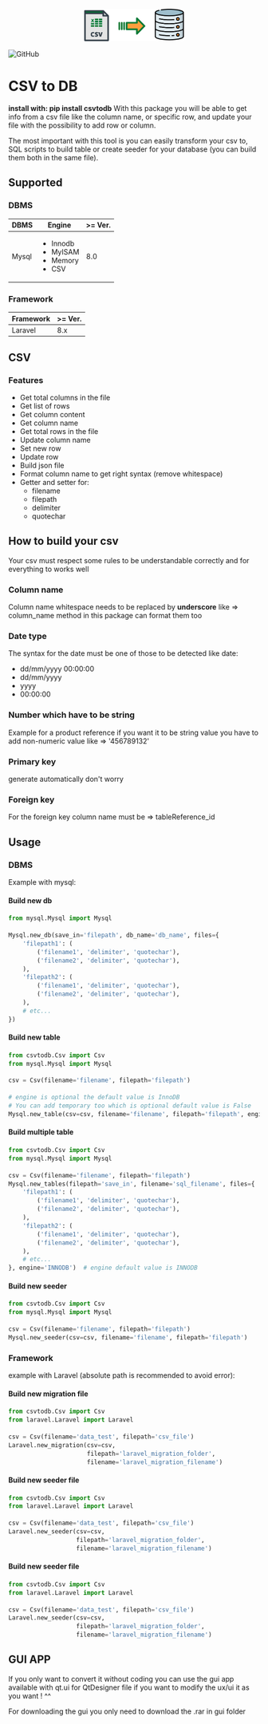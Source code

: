 
<p align="center">
<img src="image.png" alt="drawing" width="200"/>
</p>

![GitHub](https://img.shields.io/github/license/akk0ga/CsvToDB)

# CSV to DB
**install with: pip install csvtodb**
With this package you will be able to get info from a csv file like the column name, or specific row, and update 
your file with the possibility to add row or column.

The most important with this tool is you can easily transform your csv to, 
SQL scripts to build table or create seeder for your database (you can build them both in the same file).

## Supported
### DBMS
<table>
  <thead>
    <tr>
      <th>DBMS</th>
      <th>Engine</th>
      <th>>= Ver.</th>
    </tr>
  </thead>
  <tbody>
    <tr>
      <td>Mysql</td>
      <td><ul>
        <li>Innodb</li>
        <li>MyISAM</li>
        <li>Memory</li>
        <li>CSV</li>
      </ul></td>
    <td>8.0</td>
    </tr>
  </tbody>
</table>

### Framework
<table>
  <thead>
    <tr>
      <th>Framework</th>
      <th>>= Ver.</th>
    </tr>
  </thead>
  <tbody>
    <tr>
      <td>Laravel</td>
      <td>8.x</td>
    </tr>
  </tbody>
</table>

## CSV
### Features
- Get total columns in the file
- Get list of rows
- Get column content
- Get column name
- Get total rows in the file
- Update column name
- Set new row
- Update row
- Build json file
- Format column name to get right syntax (remove whitespace)
- Getter and setter for:
  - filename 
  - filepath
  - delimiter
  - quotechar

## How to build your csv
Your csv must respect some rules to be understandable correctly and for everything to works well

### Column name
Column name whitespace needs to be replaced by **underscore** like => column_name
method in this package can format them too

### Date type 
The syntax for the date must be one of those to be detected like date:
- dd/mm/yyyy 00:00:00
- dd/mm/yyyy
- yyyy
- 00:00:00

### Number which have to be string
Example for a product reference if you want it to be string value you have to add
non-numeric value like => '456789132'

### Primary key
generate automatically don't worry

### Foreign key
For the foreign key column name must be => tableReference_id

## Usage
### DBMS
Example with mysql:
#### Build new db

````python
from mysql.Mysql import Mysql

Mysql.new_db(save_in='filepath', db_name='db_name', files={
    'filepath1': (
        ('filename1', 'delimiter', 'quotechar'),
        ('filename2', 'delimiter', 'quotechar'),
    ),
    'filepath2': (
        ('filename1', 'delimiter', 'quotechar'),
        ('filename2', 'delimiter', 'quotechar'),
    ),
    # etc...
})
````

#### Build new table

````python
from csvtodb.Csv import Csv
from mysql.Mysql import Mysql

csv = Csv(filename='filename', filepath='filepath')

# engine is optional the default value is InnoDB
# You can add temporary too which is optional default value is False
Mysql.new_table(csv=csv, filename='filename', filepath='filepath', engine='InnoDB')
````

#### Build multiple table

````python
from csvtodb.Csv import Csv
from mysql.Mysql import Mysql

csv = Csv(filename='filename', filepath='filepath')
Mysql.new_tables(filepath='save_in', filename='sql_filename', files={
    'filepath1': (
        ('filename1', 'delimiter', 'quotechar'),
        ('filename2', 'delimiter', 'quotechar'),
    ),
    'filepath2': (
        ('filename1', 'delimiter', 'quotechar'),
        ('filename2', 'delimiter', 'quotechar'),
    ),
    # etc...
}, engine='INNODB')  # engine default value is INNODB
````

#### Build new seeder

````python
from csvtodb.Csv import Csv
from mysql.Mysql import Mysql

csv = Csv(filename='filename', filepath='filepath')
Mysql.new_seeder(csv=csv, filename='filename', filepath='filepath')
````

### Framework
example with Laravel (absolute path is recommended to avoid error):

#### Build new migration file

````python
from csvtodb.Csv import Csv
from laravel.Laravel import Laravel

csv = Csv(filename='data_test', filepath='csv_file')
Laravel.new_migration(csv=csv,
                      filepath='laravel_migration_folder',
                      filename='laravel_migration_filename')
````

#### Build new seeder file

````python
from csvtodb.Csv import Csv
from laravel.Laravel import Laravel

csv = Csv(filename='data_test', filepath='csv_file')
Laravel.new_seeder(csv=csv,
                   filepath='laravel_migration_folder',
                   filename='laravel_migration_filename')
````

#### Build new seeder file

````python
from csvtodb.Csv import Csv
from laravel.Laravel import Laravel

csv = Csv(filename='data_test', filepath='csv_file')
Laravel.new_seeder(csv=csv,
                   filepath='laravel_migration_folder',
                   filename='laravel_migration_filename')
````

## GUI APP
If you only want to convert it without coding you can use the gui app available with qt.ui for QtDesigner file
if you want to modify the ux/ui it as you want ! ^^

For downloading the gui you only need to download the .rar in gui folder